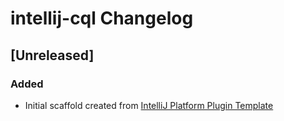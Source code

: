 <!-- Keep a Changelog guide -> https://keepachangelog.com -->

# intellij-cql Changelog

## [Unreleased]
### Added
- Initial scaffold created from [IntelliJ Platform Plugin Template](https://github.com/JetBrains/intellij-platform-plugin-template)
